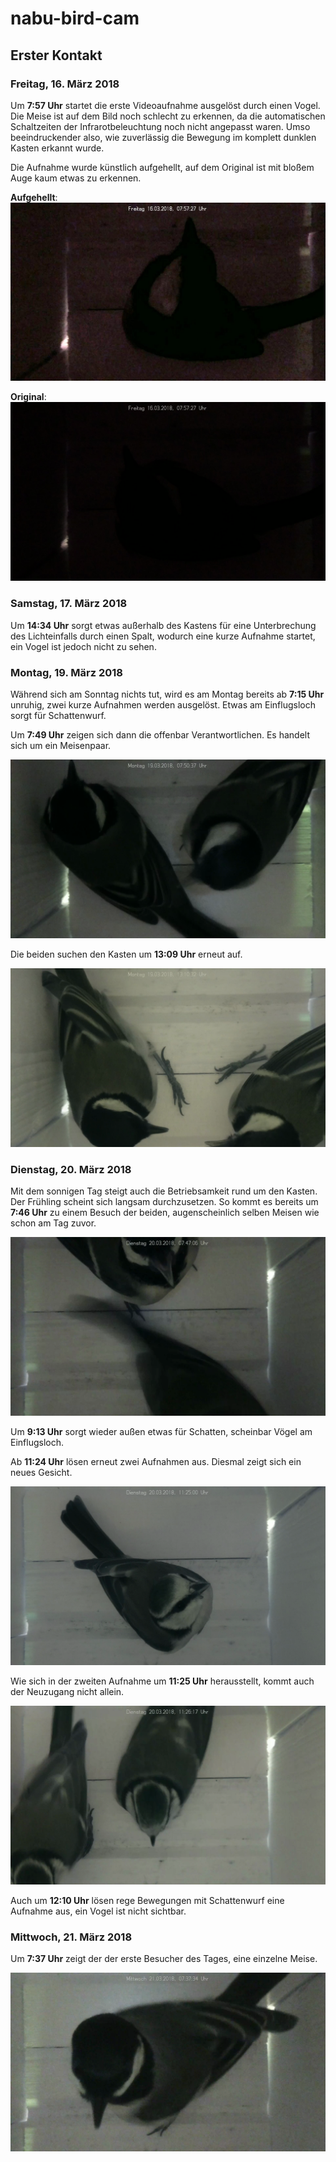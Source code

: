 # nabu-bird-cam

## Erster Kontakt

### Freitag, 16. März 2018

Um **7:57 Uhr** startet die erste Videoaufnahme ausgelöst durch einen Vogel. Die Meise ist auf dem Bild noch schlecht zu erkennen, da die automatischen Schaltzeiten der Infrarotbeleuchtung noch nicht angepasst waren. Umso beeindruckender also, wie zuverlässig die Bewegung im komplett dunklen Kasten erkannt wurde.

Die Aufnahme wurde künstlich aufgehellt, auf dem Original ist mit bloßem Auge kaum etwas zu erkennen. 

**Aufgehellt**: ![Erste Aufnahme einer Meise im Kasten (Aufgehellt)](/images/2018-03-16_Meise.jpg)

**Original**: ![Erste Aufnahme einer Meise im Kasten (Original)](/images/2018-03-16_Meise_Original.png)

### Samstag, 17. März 2018

Um **14:34 Uhr** sorgt etwas außerhalb des Kastens für eine Unterbrechung des Lichteinfalls durch einen Spalt, wodurch eine kurze Aufnahme startet, ein Vogel ist jedoch nicht zu sehen.

### Montag, 19. März 2018

Während sich am Sonntag nichts tut, wird es am Montag bereits ab **7:15 Uhr** unruhig, zwei kurze Aufnahmen werden ausgelöst. Etwas am Einflugsloch sorgt für Schattenwurf.

Um **7:49 Uhr** zeigen sich dann die offenbar Verantwortlichen. Es handelt sich um ein Meisenpaar.

![Meisenpaar](/images/2018-03-19_Meisenpaar.png)

Die beiden suchen den Kasten um **13:09 Uhr** erneut auf.

![Meisenpaar](/images/2018-03-19_Meisenpaar_2.png)

### Dienstag, 20. März 2018

Mit dem sonnigen Tag steigt auch die Betriebsamkeit rund um den Kasten. Der Frühling scheint sich langsam durchzusetzen. So kommt es bereits um **7:46 Uhr** zu einem Besuch der beiden, augenscheinlich selben Meisen wie schon am Tag zuvor.

![Meisenpaar](/images/2018-03-20_Meisenpaar.png)

Um **9:13 Uhr** sorgt wieder außen etwas für Schatten, scheinbar Vögel am Einflugsloch.

Ab **11:24 Uhr** lösen erneut zwei Aufnahmen aus. Diesmal zeigt sich ein neues Gesicht.

![Neues Gesicht](/images/2018-03-20_Neues_Gesicht.png)

Wie sich in der zweiten Aufnahme um **11:25 Uhr** herausstellt, kommt auch der Neuzugang nicht allein.

![Neues Paar](/images/2018-03-20_Neues_Paar.png)

Auch um **12:10 Uhr** lösen rege Bewegungen mit Schattenwurf eine Aufnahme aus, ein Vogel ist nicht sichtbar.

### Mittwoch, 21. März 2018

Um **7:37 Uhr** zeigt der der erste Besucher des Tages, eine einzelne Meise.

![Einzelne Meise](/images/2018-03-21_Einzelne-Meise.png)